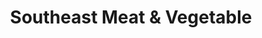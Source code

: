 ---
title: "Southeast Meat & Vegetable"
url: /tarrant/southeast-meat-und-vegetable/
shop: Lebensmittel
---